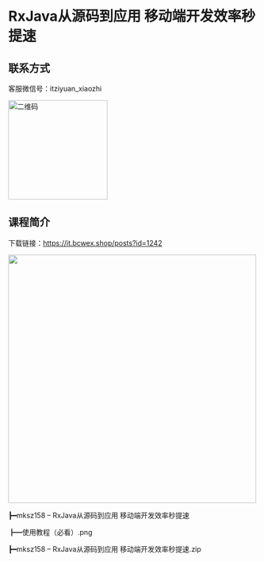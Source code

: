# RxJava从源码到应用 移动端开发效率秒提速

## 联系方式

客服微信号：itziyuan_xiaozhi

<img src="https://ziyuanyun.oss-cn-guangzhou.aliyuncs.com/common/20240614073449/666b82192834a.jpg" width="200" height="200" alt="二维码">

## 课程简介

下载链接：https://it.bcwex.shop/posts?id=1242

<img src="https://ziyuanyun.oss-cn-guangzhou.aliyuncs.com/yun/20240515153646/6644660e132df.jpg" width="500" alt="">

  ┣━mksz158 &#8211; RxJava从源码到应用 移动端开发效率秒提速

 ┣━使用教程（必看）.png

 ┣━mksz158 &#8211; RxJava从源码到应用 移动端开发效率秒提速.zip

  